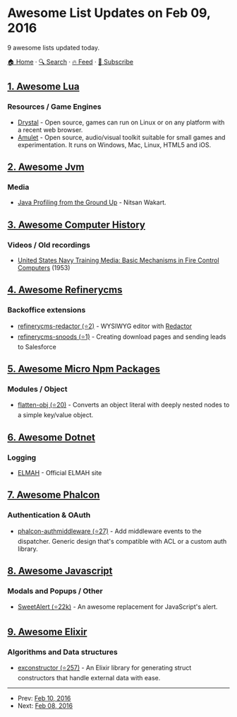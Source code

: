 # Awesome List Updates on Feb 09, 2016

9 awesome lists updated today.

[🏠 Home](/README.md) · [🔍 Search](https://test.trackawesomelist.com/search/) · [🔥 Feed](https://test.trackawesomelist.com/feed.xml) · [📮 Subscribe](https://trackawesomelist.us17.list-manage.com/subscribe?u=d2f0117aa829c83a63ec63c2f&id=36a103854c)



## [1. Awesome Lua](/content/LewisJEllis/awesome-lua/README.md)

### Resources / Game Engines

*   [Drystal](https://drystal.github.io/) - Open source, games can run on Linux or on any platform with a recent web browser.
*   [Amulet](http://www.amulet.xyz/) - Open source, audio/visual toolkit suitable for small games and experimentation. It runs on Windows, Mac, Linux, HTML5 and iOS.

## [2. Awesome Jvm](/content/deephacks/awesome-jvm/README.md)

### Media

*   [Java Profiling from the Ground Up](https://www.youtube.com/watch?v=_6vJyciXkwo) - Nitsan Wakart.

## [3. Awesome Computer History](/content/watson/awesome-computer-history/README.md)

### Videos / Old recordings

*   [United States Navy Training Media: Basic Mechanisms in Fire Control Computers](https://www.youtube.com/playlist?list=PLkPOzHopOIo7ii8LTjgwBT_XMTR7q54KX) (1953)

## [4. Awesome Refinerycms](/content/refinerycms-contrib/awesome-refinerycms/README.md)

### Backoffice extensions

*   [refinerycms-redactor (⭐2)](https://github.com/rabid/refinerycms-redactor) - WYSIWYG editor with [Redactor](https://imperavi.com/redactor/)
*   [refinerycms-snoods (⭐1)](https://github.com/cleverlemming/refinerycms-snoods) - Creating download pages and sending leads to Salesforce

## [5. Awesome Micro Npm Packages](/content/parro-it/awesome-micro-npm-packages/README.md)

### Modules / Object

*   [flatten-obj (⭐20)](https://github.com/watson/flatten-obj) - Converts an object literal with deeply nested nodes to a simple key/value object.

## [6. Awesome Dotnet](/content/quozd/awesome-dotnet/README.md)

### Logging

*   [ELMAH](https://elmah.github.io/) - Official ELMAH site

## [7. Awesome Phalcon](/content/phalcon/awesome-phalcon/README.md)

### Authentication & OAuth

*   [phalcon-authmiddleware (⭐27)](https://github.com/SidRoberts/phalcon-authmiddleware) - Add middleware events to the dispatcher. Generic design that's compatible with ACL or a custom auth library.

## [8. Awesome Javascript](/content/sorrycc/awesome-javascript/README.md)

### Modals and Popups / Other

*   [SweetAlert (⭐22k)](https://github.com/t4t5/sweetalert) - An awesome replacement for JavaScript's alert.

## [9. Awesome Elixir](/content/h4cc/awesome-elixir/README.md)

### Algorithms and Data structures

*   [exconstructor (⭐257)](https://github.com/appcues/exconstructor) - An Elixir library for generating struct constructors that handle external data with ease.

---

- Prev: [Feb 10, 2016](/content/2016/02/10/README.md)
- Next: [Feb 08, 2016](/content/2016/02/08/README.md)